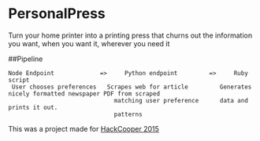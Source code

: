 # PersonalPress
Turn your home printer into a printing press that churns out the information you want, when you want it, wherever you need it

##Pipeline

    Node Endpoint             =>     Python endpoint         =>     Ruby script
     User chooses preferences   Scrapes web for article         Generates nicely formatted newspaper PDF from scraped
                                  matching user preference      data and prints it out. 
                                  patterns

This was a project made for [HackCooper 2015](hackcooper.org)
